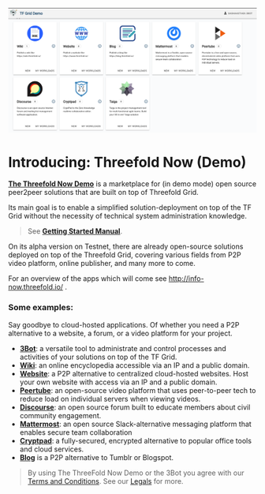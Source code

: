 ![](./img/3botdemo_home.png)

# Introducing: Threefold Now (Demo)

[__The Threefold Now Demo__](https://demo.testnet.grid.tf/) is a marketplace for (in demo mode) open source peer2peer solutions that are built on top of Threefold Grid.

Its main goal is to enable a simplified solution-deployment on top of the TF Grid without the necessity of technical system administration knowledge. 

> See [__Getting Started Manual__](threefold_now_getting_started.md).

On its alpha version on Testnet, there are already open-source solutions deployed on top of the Threefold Grid, covering various fields from P2P video platform, online publisher, and many more to come. 

For an overview of the apps which will come see http://info-now.threefold.io/ . 

### Some examples:

Say goodbye to cloud-hosted applications. Of whether you need a P2P alternative to a website, a forum, or a video platform for your project.

- [__3Bot__](3bot.md): a versatile tool to administrate and control processes and activities of your solutions on top of the TF Grid.
- [__Wiki__](wiki.md): an online encyclopedia accessible via an IP and a public domain.
- [__Website__](website.md): a P2P alternative to centralized cloud-hosted websites. Host your own website with access via an IP and a public domain.
- [__Peertube__](peertube.md): an open-source video platform that uses peer-to-peer tech to reduce load on individual servers when viewing videos. 
- [__Discourse__](discourse.md): an open source forum built to educate members about civil community engagement. 
- [__Mattermost__](mattermost.md): an open source Slack-alternative messaging platform that enables secure team collaboration
- [__Cryptpad__](cryptpad.md): a fully-secured, encrypted alternative to popular office tools and cloud services. 
- [__Blog__](blog.md) is a P2P alternative to Tumblr or Blogspot. 


> By using The ThreeFold Now Demo or the 3Bot you agree with our [Terms and Conditions](terms_conditions). See our [Legals](legals.md) for more.
